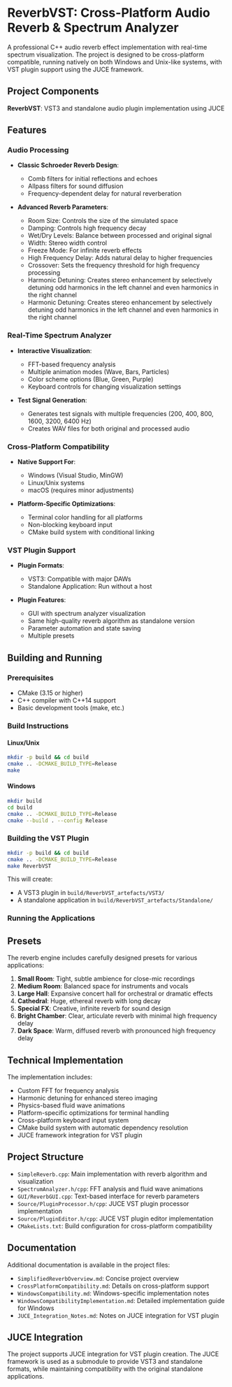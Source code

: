 # ReverbVST: Cross-Platform Audio Reverb & Spectrum Analyzer

A professional C++ audio reverb effect implementation with real-time spectrum visualization. The project is designed to be cross-platform compatible, running natively on both Windows and Unix-like systems, with VST plugin support using the JUCE framework.

## Project Components
**ReverbVST**: VST3 and standalone audio plugin implementation using JUCE

## Features

### Audio Processing

- **Classic Schroeder Reverb Design**:
  - Comb filters for initial reflections and echoes
  - Allpass filters for sound diffusion
  - Frequency-dependent delay for natural reverberation
  
- **Advanced Reverb Parameters**:
  - Room Size: Controls the size of the simulated space
  - Damping: Controls high frequency decay
  - Wet/Dry Levels: Balance between processed and original signal
  - Width: Stereo width control
  - Freeze Mode: For infinite reverb effects
  - High Frequency Delay: Adds natural delay to higher frequencies
  - Crossover: Sets the frequency threshold for high frequency processing
  - Harmonic Detuning: Creates stereo enhancement by selectively detuning odd harmonics in the left channel and even harmonics in the right channel
  - Harmonic Detuning: Creates stereo enhancement by selectively detuning odd harmonics in the left channel and even harmonics in the right channel

### Real-Time Spectrum Analyzer

- **Interactive Visualization**:
  - FFT-based frequency analysis
  - Multiple animation modes (Wave, Bars, Particles)
  - Color scheme options (Blue, Green, Purple)
  - Keyboard controls for changing visualization settings

- **Test Signal Generation**:
  - Generates test signals with multiple frequencies (200, 400, 800, 1600, 3200, 6400 Hz)
  - Creates WAV files for both original and processed audio

### Cross-Platform Compatibility

- **Native Support For**:
  - Windows (Visual Studio, MinGW)
  - Linux/Unix systems
  - macOS (requires minor adjustments)

- **Platform-Specific Optimizations**:
  - Terminal color handling for all platforms
  - Non-blocking keyboard input
  - CMake build system with conditional linking

### VST Plugin Support

- **Plugin Formats**:
  - VST3: Compatible with major DAWs
  - Standalone Application: Run without a host

- **Plugin Features**:
  - GUI with spectrum analyzer visualization
  - Same high-quality reverb algorithm as standalone version
  - Parameter automation and state saving
  - Multiple presets

## Building and Running

### Prerequisites

- CMake (3.15 or higher)
- C++ compiler with C++14 support
- Basic development tools (make, etc.)

### Build Instructions

#### Linux/Unix

```bash
mkdir -p build && cd build
cmake .. -DCMAKE_BUILD_TYPE=Release
make
```

#### Windows

```bash
mkdir build
cd build
cmake .. -DCMAKE_BUILD_TYPE=Release
cmake --build . --config Release
```

### Building the VST Plugin

```bash
mkdir -p build && cd build
cmake .. -DCMAKE_BUILD_TYPE=Release
make ReverbVST
```

This will create:
- A VST3 plugin in `build/ReverbVST_artefacts/VST3/`
- A standalone application in `build/ReverbVST_artefacts/Standalone/`

### Running the Applications

## Presets

The reverb engine includes carefully designed presets for various applications:

1. **Small Room**: Tight, subtle ambience for close-mic recordings
2. **Medium Room**: Balanced space for instruments and vocals
3. **Large Hall**: Expansive concert hall for orchestral or dramatic effects
4. **Cathedral**: Huge, ethereal reverb with long decay
5. **Special FX**: Creative, infinite reverb for sound design
6. **Bright Chamber**: Clear, articulate reverb with minimal high frequency delay
7. **Dark Space**: Warm, diffused reverb with pronounced high frequency delay

## Technical Implementation

The implementation includes:

- Custom FFT for frequency analysis
- Harmonic detuning for enhanced stereo imaging
- Physics-based fluid wave animations
- Platform-specific optimizations for terminal handling
- Cross-platform keyboard input system
- CMake build system with automatic dependency resolution
- JUCE framework integration for VST plugin

## Project Structure

- `SimpleReverb.cpp`: Main implementation with reverb algorithm and visualization
- `SpectrumAnalyzer.h/cpp`: FFT analysis and fluid wave animations
- `GUI/ReverbGUI.cpp`: Text-based interface for reverb parameters
- `Source/PluginProcessor.h/cpp`: JUCE VST plugin processor implementation
- `Source/PluginEditor.h/cpp`: JUCE VST plugin editor implementation
- `CMakeLists.txt`: Build configuration for cross-platform compatibility

## Documentation

Additional documentation is available in the project files:

- `SimplifiedReverbOverview.md`: Concise project overview
- `CrossPlatformCompatibility.md`: Details on cross-platform support
- `WindowsCompatibility.md`: Windows-specific implementation notes
- `WindowsCompatibilityImplementation.md`: Detailed implementation guide for Windows
- `JUCE_Integration_Notes.md`: Notes on JUCE integration for VST plugin

## JUCE Integration

The project supports JUCE integration for VST plugin creation. The JUCE framework is used as a submodule to provide VST3 and standalone formats, while maintaining compatibility with the original standalone applications.
